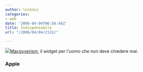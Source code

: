 ```yaml
---
author: leibniz
categories:
- web
date: '2006-04-04T06:56:46Z'
title: Indispensabile
url: "/2006/04/04/2132/"

---
```

![](https://images.apple.com/downloads/dashboard/movie_tv/images/macgyverisms_200508081248.jpg)[Macgyverism](https://www.apple.com/downloads/dashboard/games/macgyverisms.html), il widget per l'uomo che non deve chiedere mai.


### Apple
